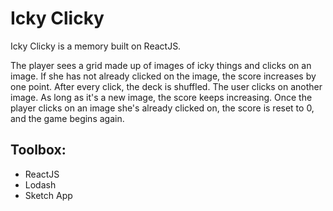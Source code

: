 # Icky Clicky

Icky Clicky is a memory built on ReactJS.

The player sees a grid made up of images of icky things and clicks on an image. If she has not already clicked on the image, the score increases by one point. After every click, the deck is shuffled. The user clicks on another image. As long as it's a new image, the score keeps increasing. Once the player clicks on an image she's already clicked on, the score is reset to 0, and the game begins again.

## Toolbox:

* ReactJS
* Lodash
* Sketch App
